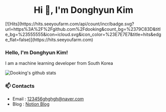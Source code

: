 <h1 align="center">Hi 👋, I'm Donghyun Kim</h1> 
[![Hits](https://hits.seeyoufarm.com/api/count/incr/badge.svg?url=https%3A%2F%2Fgithub.com%2Fdooking&count_bg=%2379C83D&title_bg=%23555555&icon=icloud.svg&icon_color=%23E7E7E7&title=hits&edge_flat=false)](https://hits.seeyoufarm.com)

### Hello, I'm Donghyun Kim!
I am a machine learning developer from South Korea

![Dooking's github stats](https://github-readme-stats.vercel.app/api?username=dooking&show_icons=true)

### 📫 Contacts 

- Email : 123456ghghgh@naver.com
- Blog : [Notion Blog](https://www.notion.so/dooking/ca96e1b7b8f841d49729797969fc4325) 
